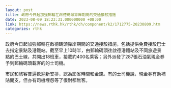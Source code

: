 ```yaml
---
layout: post
title: 政府今日起加強郵輪在啟德碼頭靠岸期間的交通接駁措施
date: 2023-08-09 18:23:31.000000000 +08:00
link: https://news.rthk.hk/rthk/ch/component/k2/1712775-20230809.htm
categories: rthk
---
```


政府今日起加強郵輪在啟德碼頭靠岸期間的交通接駁措施，包括提供免費接駁巴士去指定景點及港鐵站。截至早上10時半，由郵輪碼頭往啟德港鐵站及不同旅遊景點的巴士線，共開出18班車，接載約400名乘客；另外派發了287張石油氣現金券予到郵輪碼頭載客的的士司機。

市民和旅客普遍歡迎新安排，認為節省時間和金錢。有的士司機說，現金券有助補貼開支，但亦有司機埋怨等了很耐都無客。
